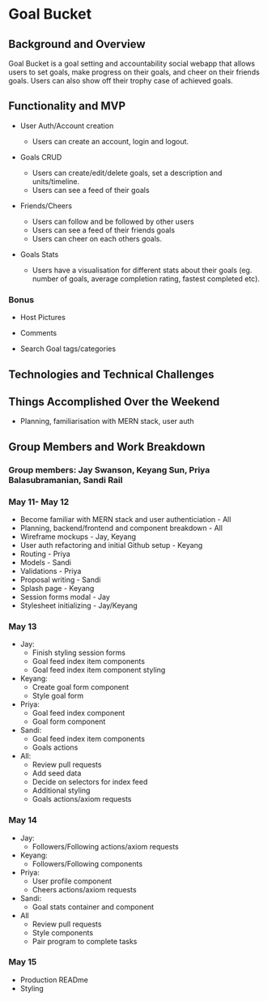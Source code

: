 # Goal Bucket

## Background and Overview
 Goal Bucket is a goal setting and accountability social webapp that allows users to set goals, make progress on their goals, and cheer on their friends goals. Users can also show off their trophy case of achieved goals.


## Functionality and MVP

* User Auth/Account creation
  * Users can create an account, login and logout.

* Goals CRUD
  * Users can create/edit/delete goals, set a description and units/timeline.
  * Users can see a feed of their goals

* Friends/Cheers
  * Users can follow and be followed by other users
  * Users can see a feed of their friends goals
  * Users can cheer on each others goals.

* Goals Stats
  * Users have a visualisation for different stats about their goals (eg. number of goals, average completion rating, fastest completed etc).

### Bonus

* Host Pictures

* Comments

* Search Goal tags/categories

## Technologies and Technical Challenges


## Things Accomplished Over the Weekend
 * Planning, familiarisation with MERN stack, user auth

## Group Members and Work Breakdown

### Group members: Jay Swanson, Keyang Sun, Priya Balasubramanian, Sandi Rail

### May 11- May 12

* Become familiar with MERN stack and user authenticiation - All
* Planning, backend/frontend and component breakdown - All
* Wireframe mockups - Jay, Keyang 
* User auth refactoring and initial Github setup - Keyang
* Routing - Priya
* Models - Sandi
* Validations - Priya
* Proposal writing - Sandi
* Splash page - Keyang
* Session forms modal - Jay
* Stylesheet initializing - Jay/Keyang

### May 13
* Jay:
  * Finish styling session forms
  * Goal feed index item components
  * Goal feed index item component styling
* Keyang:
  * Create goal form component
  * Style goal form
* Priya:
  * Goal feed index component
  * Goal form component
* Sandi:
  * Goal feed index item components
  * Goals actions
* All:
  * Review pull requests
  * Add seed data
  * Decide on selectors for index feed
  * Additional styling
  * Goals actions/axiom requests


### May 14
* Jay:
  * Followers/Following actions/axiom requests
* Keyang:
  * Followers/Following components
* Priya:
  * User profile component
  * Cheers actions/axiom requests
* Sandi:
  * Goal stats container and component
* All
  * Review pull requests
  * Style components
  * Pair program to complete tasks

### May 15
* Production READme
* Styling 